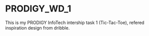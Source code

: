 # PRODIGY_WD_1
This is my PRODIGY InfoTech intership task 1 (Tic-Tac-Toe), refered inspiration design from dribble.
